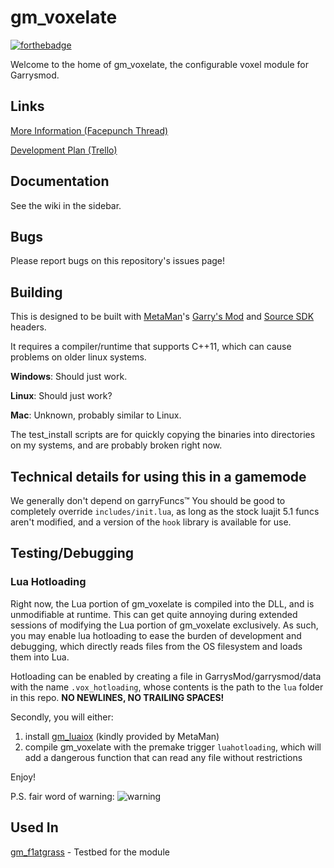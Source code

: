 gm_voxelate
====================
[![forthebadge](http://forthebadge.com/images/badges/compatibility-club-penguin.svg)](http://forthebadge.com)

Welcome to the home of gm_voxelate, the configurable voxel module for Garrysmod.

## Links
[More Information (Facepunch Thread)](http://facepunch.com/showthread.php?t=1466364)

[Development Plan (Trello)](https://trello.com/b/zrWAQgqX/gm-voxelate)

## Documentation
See the wiki in the sidebar.

## Bugs
Please report bugs on this repository's issues page!

## Building
This is designed to be built with [MetaMan](https://github.com/danielga)'s [Garry's Mod](https://github.com/danielga/garrysmod_common) and [Source SDK](https://github.com/danielga/sourcesdk-minimal) headers.

It requires a compiler/runtime that supports C++11, which can cause problems on older linux systems.

**Windows**: Should just work.

**Linux**: Should just work?

**Mac**: Unknown, probably similar to Linux.

The test_install scripts are for quickly copying the binaries into directories on my systems, and are probably broken right now.

## Technical details for using this in a gamemode

We generally don't depend on garryFuncs:tm:
You should be good to completely override `includes/init.lua`, as long as the stock luajit 5.1 funcs aren't modified, and a version of the `hook` library is available for use.

## Testing/Debugging

### Lua Hotloading

Right now, the Lua portion of gm\_voxelate is compiled into the DLL, and is unmodifiable at runtime. This can get quite annoying during extended sessions of modifying the Lua portion of gm\_voxelate exclusively. As such, you may enable lua hotloading to ease the burden of development and debugging, which directly reads files from the OS filesystem and loads them into Lua.

Hotloading can be enabled by creating a file in GarrysMod/garrysmod/data with the name `.vox_hotloading`, whose contents is the path to the `lua` folder in this repo. **NO NEWLINES, NO TRAILING SPACES!**

Secondly, you will either:
1. install [gm_luaiox](https://cdn.discordapp.com/attachments/152162730244177920/311479180141527041/gmsv_luaiox_win32.dll) (kindly provided by MetaMan)
2. compile gm_voxelate with the premake trigger `luahotloading`, which will add a dangerous function that can read any file without restrictions

Enjoy!

P.S. fair word of warning:
![warning](https://cdn.discordapp.com/attachments/152162730244177920/311486688025247744/unknown.png)

## Used In
[gm_f1atgrass](https://github.com/glua/gm_f1atgrass) - Testbed for the module
